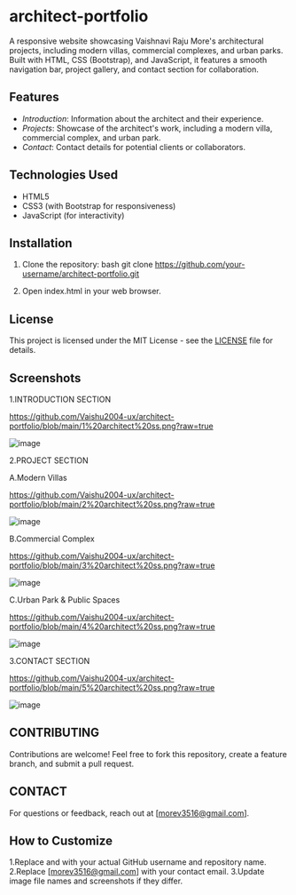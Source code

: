 # architect-portfolio
A responsive website showcasing Vaishnavi Raju More's architectural projects, including modern villas, commercial complexes, and urban parks. Built with HTML, CSS (Bootstrap), and JavaScript, it features a smooth navigation bar, project gallery, and contact section for collaboration.

## Features

- *Introduction*: Information about the architect and their experience.
- *Projects*: Showcase of the architect's work, including a modern villa, commercial complex, and urban park.
- *Contact*: Contact details for potential clients or collaborators.

## Technologies Used

- HTML5
- CSS3 (with Bootstrap for responsiveness)
- JavaScript (for interactivity)

## Installation

1. Clone the repository:
    bash
    git clone https://github.com/your-username/architect-portfolio.git
    
2. Open index.html in your web browser.

## License

This project is licensed under the MIT License - see the [LICENSE](LICENSE) file for details.

## Screenshots

1.INTRODUCTION SECTION

https://github.com/Vaishu2004-ux/architect-portfolio/blob/main/1%20architect%20ss.png?raw=true

![image](https://github.com/user-attachments/assets/40a0290a-1066-41ea-bf22-ea28a1b4fda0)

2.PROJECT SECTION

A.Modern Villas

https://github.com/Vaishu2004-ux/architect-portfolio/blob/main/2%20architect%20ss.png?raw=true

![image](https://github.com/user-attachments/assets/ec4ce0ae-b156-4ffa-860a-e6b0566e9773)

B.Commercial Complex

https://github.com/Vaishu2004-ux/architect-portfolio/blob/main/3%20architect%20ss.png?raw=true

![image](https://github.com/user-attachments/assets/79f0f1fb-4c83-4580-93a3-1b05a88b3904)

C.Urban Park & Public Spaces

https://github.com/Vaishu2004-ux/architect-portfolio/blob/main/4%20architect%20ss.png?raw=true

![image](https://github.com/user-attachments/assets/8b2f9ab8-f512-45ee-abb0-89bb6e5f983b)

3.CONTACT SECTION

https://github.com/Vaishu2004-ux/architect-portfolio/blob/main/5%20architect%20ss.png?raw=true

![image](https://github.com/user-attachments/assets/8df9db8c-895f-4181-8820-6e1abf546dc0)

## CONTRIBUTING 

Contributions are welcome! Feel free to fork this repository, create a feature branch, and submit a pull request.

## CONTACT

For questions or feedback, reach out at [morev3516@gmail.com].

## How to Customize

1.Replace <Vaishu2004-ux> and <architect-portfolio> with your actual GitHub username and repository name.
2.Replace [morev3516@gmail.com] with your contact email.
3.Update image file names and screenshots if they differ.

